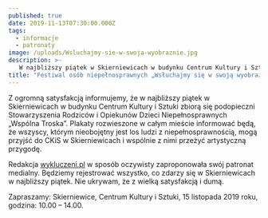 ```yaml
---
published: true
date: 2019-11-13T07:30:00.000Z
tags:
  - informacje
  - patronaty
image: /uploads/Wsluchajmy-sie-w-swoja-wyobraznie.jpg
description: >-
   W najbliższy piątek w Skierniewicach w budynku Centrum Kultury i Sztuki zbiorą się podopieczni Stowarzyszenia Rodziców i Opiekunów Dzieci Niepełnosprawnych „Wspólna Troska”.
title: "Festiwal osób niepełnosprawnych „Wsłuchajmy się w swoją wyobraźnię”"
---
```


Z ogromną satysfakcją informujemy, że w najbliższy piątek w Skierniewicach w budynku Centrum Kultury i Sztuki zbiorą się podopieczni Stowarzyszenia Rodziców i Opiekunów Dzieci Niepełnosprawnych „Wspólna Troska”. Plakaty rozwieszone w całym mieście informować będą, że wszyscy, którym nieobojętny jest los ludzi z niepełnosprawnością, mogą przyjść do CKiS w Skierniewicach i wspólnie z nimi przeżyć artystyczną przygodę.


Redakcja [wykluczeni.pl](https://www.wykluczeni.pl/) w sposób oczywisty zaproponowała swój patronat medialny. Będziemy rejestrować wszystko, co zdarzy się w Skierniewicach w najbliższy piątek. Nie ukrywam, że z wielką satysfakcją i dumą.

Zapraszamy: Skierniewice, Centrum Kultury i Sztuki, 15 listopada 2019 roku, godzina: 10.00 – 14.00.
